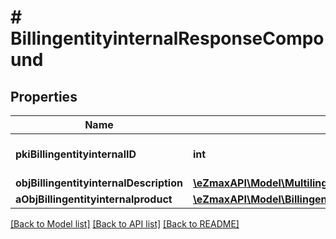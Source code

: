 # # BillingentityinternalResponseCompound

## Properties

Name | Type | Description | Notes
------------ | ------------- | ------------- | -------------
**pkiBillingentityinternalID** | **int** | The unique ID of the Billingentityinternal. |
**objBillingentityinternalDescription** | [**\eZmaxAPI\Model\MultilingualBillingentityinternalDescription**](MultilingualBillingentityinternalDescription.md) |  |
**aObjBillingentityinternalproduct** | [**\eZmaxAPI\Model\BillingentityinternalproductResponseCompound[]**](BillingentityinternalproductResponseCompound.md) |  |

[[Back to Model list]](../../README.md#models) [[Back to API list]](../../README.md#endpoints) [[Back to README]](../../README.md)
